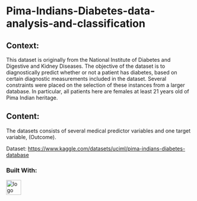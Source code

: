 # Pima-Indians-Diabetes-data-analysis-and-classification

## Context:
This dataset is originally from the National Institute of Diabetes and Digestive and Kidney Diseases. The objective of the dataset is to diagnostically predict whether or not a patient has diabetes, based on certain diagnostic measurements included in the dataset. Several constraints were placed on the selection of these instances from a larger database. In particular, all patients here are females at least 21 years old of Pima Indian heritage.

## Content:
The datasets consists of several medical predictor variables and one target variable, (Outcome).

Dataset: https://www.kaggle.com/datasets/uciml/pima-indians-diabetes-database

### Built With:

<img width="40" alt="logo" src="https://user-images.githubusercontent.com/98522684/200248160-e3e79aa5-863e-4616-a11e-823866901875.png">
